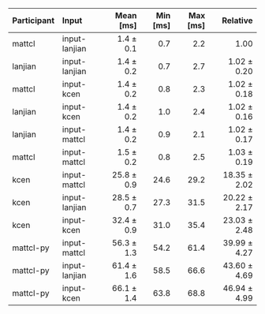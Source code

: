 | Participant | Input | Mean [ms] | Min [ms] | Max [ms] | Relative |
|:---|:---|---:|---:|---:|---:|
| mattcl | input-lanjian | 1.4 ± 0.1 | 0.7 | 2.2 | 1.00 |
| lanjian | input-lanjian | 1.4 ± 0.2 | 0.7 | 2.7 | 1.02 ± 0.20 |
| mattcl | input-kcen | 1.4 ± 0.2 | 0.8 | 2.3 | 1.02 ± 0.18 |
| lanjian | input-kcen | 1.4 ± 0.2 | 1.0 | 2.4 | 1.02 ± 0.16 |
| lanjian | input-mattcl | 1.4 ± 0.2 | 0.9 | 2.1 | 1.02 ± 0.17 |
| mattcl | input-mattcl | 1.5 ± 0.2 | 0.8 | 2.5 | 1.03 ± 0.19 |
| kcen | input-mattcl | 25.8 ± 0.9 | 24.6 | 29.2 | 18.35 ± 2.02 |
| kcen | input-lanjian | 28.5 ± 0.7 | 27.3 | 31.5 | 20.22 ± 2.17 |
| kcen | input-kcen | 32.4 ± 0.9 | 31.0 | 35.4 | 23.03 ± 2.48 |
| mattcl-py | input-mattcl | 56.3 ± 1.3 | 54.2 | 61.4 | 39.99 ± 4.27 |
| mattcl-py | input-lanjian | 61.4 ± 1.6 | 58.5 | 66.6 | 43.60 ± 4.69 |
| mattcl-py | input-kcen | 66.1 ± 1.4 | 63.8 | 68.8 | 46.94 ± 4.99 |
